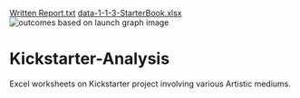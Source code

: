 [Written Report.txt](https://github.com/tsantee/Kickstarter-Analysis/files/7029082/Written.Report.txt)
[data-1-1-3-StarterBook.xlsx](https://github.com/tsantee/Kickstarter-Analysis/files/7028424/data-1-1-3-StarterBook.xlsx)
![outcomes based on launch graph image](https://user-images.githubusercontent.com/88682037/130375635-00cc550a-c2ab-4b0a-8184-c1efe0cc2002.png)
# Kickstarter-Analysis
Excel worksheets on Kickstarter project involving various Artistic mediums.
